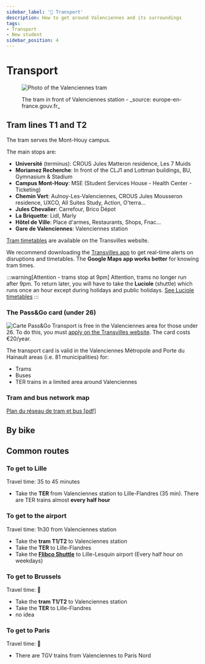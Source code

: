 ```yaml
---
sidebar_label: '🚆 Transport'
description: How to get around Valenciennes and its surroundings
tags:
- Transport
- New student
sidebar_position: 4
---
```

# Transport
<figure>

![Photo of the Valenciennes tram](/img/valenciennes/tram.webp)
<figcaption>The tram in front of Valenciennes station - _source: europe-en-france.gouv.fr_ </figcaption>
</figure>

## Tram lines T1 and T2
The tram serves the Mont-Houy campus.

The main stops are:
- **Université** (terminus): CROUS Jules Matteron residence, Les 7 Muids
- **Moriamez Recherche**: In front of the CLJ1 and Lottman buildings, BU, Gymnasium & Stadium
- **Campus Mont-Houy**: MSE (Student Services House - Health Center - Ticketing)
- **Chemin Vert**: Aulnoy-Les-Valenciennes, CROUS Jules Mousseron residence, UXCO, All Suites Study, Action, O'terra...
- **Jules Chevalier**: Carrefour, Brico Dépot
- **La Briquette**: Lidl, Marly
- **Hôtel de Ville**: Place d'armes, Restaurants, Shops, Fnac...
- **Gare de Valenciennes**: Valenciennes station

[Tram timetables](https://www.transvilles.com/les-horaires-de-la-rentree-2023/) are available on the Transvilles website.

We recommend downloading the [Transvilles app](https://www.transvilles.com/lapplication-temps-reel/) to get real-time alerts on disruptions and timetables. The **Google Maps app works better** for knowing tram times.

:::warning[Attention - trams stop at 9pm]
Attention, trams no longer run after 9pm. To return later, you will have to take the **Luciole** (shuttle) which runs once an hour except during holidays and public holidays. [See Luciole timetables](https://storage.googleapis.com/is-wp-14-prod/uploads-prod/2023/07/Ligne_Luciole_0923.pdf)
:::

### The Pass&Go card (under 26)

![Carte Pass&Go](/img/valenciennes/bandeau-passandgo.webp)
Transport is free in the Valenciennes area for those under 26. To do this, you must [apply on the Transvilles website](https://www.transvilles.com/votre-abonnement-passgo/). The card costs €20/year.

The transport card is valid in the Valenciennes Métropole and Porte du Hainault areas (i.e. 81 municipalities) for:
- Trams
- Buses
- TER trains in a limited area around Valenciennes

### Tram and bus network map
[Plan du réseau de tram et bus [pdf]](https://storage.googleapis.com/is-wp-14-preprod/uploads-preprod/2023/03/Plan-reseau0323.pdf)

## By bike

## Common routes
### To get to Lille
Travel time: 35 to 45 minutes

- Take the **TER** from Valenciennes station to Lille-Flandres (35 min). There are TER trains almost **every half hour**

### To get to the airport
Travel time: 1h30 from Valenciennes station

- Take the **tram T1/T2** to Valenciennes station
- Take the **TER** to Lille-Flandres
- Take the **[Flibco Shuttle](https://www.flibco.com/fr/shuttle/navette-bus-aeroport-lille-lesquin)** to Lille-Lesquin airport (Every half hour on weekdays)



### To get to Brussels
Travel time: 🤔 

- Take the **tram T1/T2** to Valenciennes station
- Take the **TER** to Lille-Flandres
-  no idea


### To get to Paris
Travel time: 🤔 

- There are TGV trains from Valenciennes to Paris Nord

